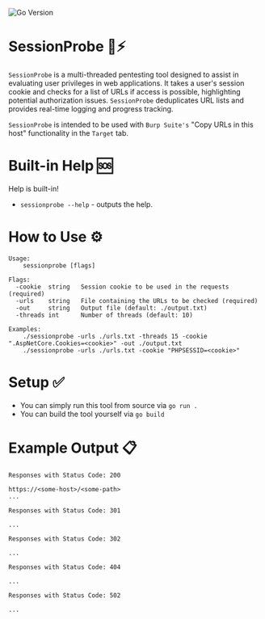 ![Go Version](https://img.shields.io/github/go-mod/go-version/fw10/sessionprobe)

# SessionProbe 🚀⚡

`SessionProbe` is a multi-threaded pentesting tool designed to assist in evaluating user privileges in web applications. It takes a user's session cookie and checks for a list of URLs if access is possible, highlighting potential authorization issues. `SessionProbe` deduplicates URL lists and provides real-time logging and progress tracking.

`SessionProbe` is intended to be used with `Burp Suite's` "Copy URLs in this host" functionality in the `Target` tab. 

# Built-in Help 🆘

Help is built-in!

- `sessionprobe --help` - outputs the help.

# How to Use ⚙

```text
Usage:
    sessionprobe [flags]

Flags:
  -cookie  string   Session cookie to be used in the requests (required)
  -urls    string   File containing the URLs to be checked (required)
  -out     string   Output file (default: ./output.txt)
  -threads int      Number of threads (default: 10)

Examples:
    ./sessionprobe -urls ./urls.txt -threads 15 -cookie ".AspNetCore.Cookies=<cookie>" -out ./output.txt
    ./sessionprobe -urls ./urls.txt -cookie "PHPSESSID=<cookie>"
```

# Setup ✅

- You can simply run this tool from source via `go run .` 
- You can build the tool yourself via `go build`

# Example Output 📋

```
Responses with Status Code: 200

https://<some-host>/<some-path>
...

Responses with Status Code: 301

...

Responses with Status Code: 302

...

Responses with Status Code: 404

...

Responses with Status Code: 502

...

```
